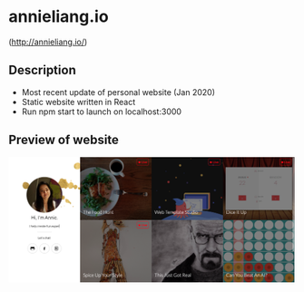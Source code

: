 # annieliang.io
(http://annieliang.io/)

## Description
- Most recent update of personal website (Jan 2020)
- Static website written in React
- Run npm start to launch on localhost:3000

## Preview of website
![preview of website](public/pics/preview.png)

